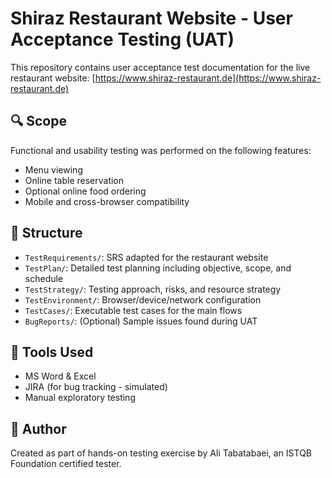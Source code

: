 # Shiraz Restaurant Website - User Acceptance Testing (UAT)

This repository contains user acceptance test documentation for the live restaurant website: [https://www.shiraz-restaurant.de](https://www.shiraz-restaurant.de)

## 🔍 Scope
Functional and usability testing was performed on the following features:
- Menu viewing
- Online table reservation
- Optional online food ordering
- Mobile and cross-browser compatibility

## 📂 Structure

- `TestRequirements/`: SRS adapted for the restaurant website
- `TestPlan/`: Detailed test planning including objective, scope, and schedule
- `TestStrategy/`: Testing approach, risks, and resource strategy
- `TestEnvironment/`: Browser/device/network configuration
- `TestCases/`: Executable test cases for the main flows
- `BugReports/`: (Optional) Sample issues found during UAT

## 📅 Tools Used

- MS Word & Excel
- JIRA (for bug tracking - simulated)
- Manual exploratory testing

## 👤 Author

Created as part of hands-on testing exercise by Ali Tabatabaei, an ISTQB Foundation certified tester.
